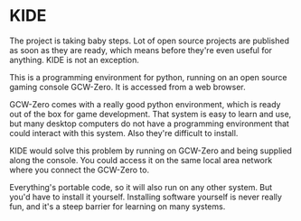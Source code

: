 # KIDE

The project is taking baby steps. Lot of open source projects are published as soon as they are ready, which means before they're even useful for anything. KIDE is not an exception.

This is a programming environment for python, running on an open source gaming console GCW-Zero. It is accessed from a web browser.

GCW-Zero comes with a really good python environment, which is ready out of the box for game development. That system is easy to learn and use, but many desktop computers do not have a programming environment that could interact with this system. Also they're difficult to install.

KIDE would solve this problem by running on GCW-Zero and being supplied along the console. You could access it on the same local area network where you connect the GCW-Zero to.

Everything's portable code, so it will also run on any other system. But you'd have to install it yourself. Installing software yourself is never really fun, and it's a steep barrier for learning on many systems.
